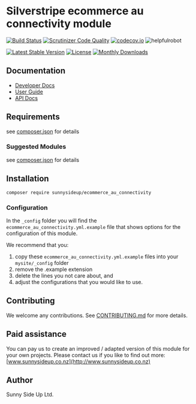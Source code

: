 # Silverstripe ecommerce au connectivity module
[![Build Status](https://travis-ci.org/sunnysideup/silverstripe-ecommerce_au_connectivity.svg?branch=master)](https://travis-ci.org/sunnysideup/silverstripe-ecommerce_au_connectivity)
[![Scrutinizer Code Quality](https://scrutinizer-ci.com/g/sunnysideup/silverstripe-ecommerce_au_connectivity/badges/quality-score.png?b=master)](https://scrutinizer-ci.com/g/sunnysideup/silverstripe-ecommerce_au_connectivity/?branch=master)
[![codecov.io](https://codecov.io/github/sunnysideup/silverstripe-ecommerce_au_connectivity/coverage.svg?branch=master)](https://codecov.io/github/sunnysideup/silverstripe-ecommerce_au_connectivity?branch=master)
![helpfulrobot](https://helpfulrobot.io/sunnysideup/ecommerce_au_connectivity/badge)

[![Latest Stable Version](https://poser.pugx.org/sunnysideup/ecommerce_au_connectivity/version)](https://packagist.org/packages/sunnysideup/ecommerce_au_connectivity)
[![License](https://poser.pugx.org/sunnysideup/ecommerce_au_connectivity/license)](https://packagist.org/packages/sunnysideup/ecommerce_au_connectivity)
[![Monthly Downloads](https://poser.pugx.org/sunnysideup/ecommerce_au_connectivity/d/monthly)](https://packagist.org/packages/sunnysideup/ecommerce_au_connectivity)


## Documentation



 * [Developer Docs](docs/en/INDEX.md)
 * [User Guide](docs/en/userguide.md)
 * [API Docs](http://docs.ssmods.com/sunnysideup/ecommerce_au_connectivity)

## Requirements



see [composer.json](composer.json) for details

### Suggested Modules



see [composer.json](composer.json) for details


## Installation


```
composer require sunnysideup/ecommerce_au_connectivity
```

### Configuration



In the `_config` folder you will find the `ecommerce_au_connectivity.yml.example`
file that shows options for the configuration of this module.

We recommend that you:

  1. copy these `ecommerce_au_connectivity.yml.example` files into your
`mysite/_config` folder
  2. remove the .example extension
  3. delete the lines you not care about, and
  4. adjust the configurations that you would like to use.


## Contributing



We welcome any contributions. See [CONTRIBUTING.md](CONTRIBUTING.md) for more details.

## Paid assistance



You can pay us to create an improved / adapted version of this module for your own projects.  Please contact us if you like to find out more: [www.sunnysideup.co.nz](http://www.sunnysideup.co.nz)

## Author



Sunny Side Up Ltd.
